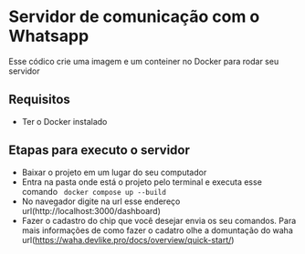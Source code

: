 # Servidor de comunicação com o Whatsapp
Esse códico crie uma imagem e um conteiner no Docker para rodar seu servidor

## Requisitos
 - Ter o Docker instalado

## Etapas para executo o servidor
 - Baixar o projeto em um lugar do seu computador
 - Entra na pasta onde está o projeto pelo terminal e executa esse comando `` docker compose up --build``
 - No navegador digite na url esse endereço url(http://localhost:3000/dashboard)
 - Fazer o cadastro do chip que você desejar envia os seu comandos. Para mais informações de como fazer o cadatro olhe a domuntação do waha url(https://waha.devlike.pro/docs/overview/quick-start/)
